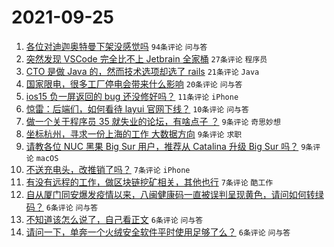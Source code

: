 # 2021-09-25

1. [各位对迪迦奥特曼下架没感觉吗](https://www.v2ex.com/t/804074) `94条评论` `问与答`
1. [突然发现 VSCode 完全比不上 Jetbrain 全家桶](https://www.v2ex.com/t/804121) `27条评论` `程序员`
1. [CTO 是做 Java 的，然而技术选项却选了 rails](https://www.v2ex.com/t/804097) `21条评论` `Java`
1. [国家限电，很多工厂停电会带来什么影响](https://www.v2ex.com/t/804073) `20条评论` `问与答`
1. [ios15 负一屏返回的 bug 还没修好吗？](https://www.v2ex.com/t/804092) `11条评论` `iPhone`
1. [惊雷：后端们，如何看待 layui 官网下线？](https://www.v2ex.com/t/804075) `10条评论` `问与答`
1. [做一个关于程序员 35 就失业的论坛，有啥点子 ？](https://www.v2ex.com/t/804116) `9条评论` `奇思妙想`
1. [坐标杭州，寻求一份上海的工作 大数据方向](https://www.v2ex.com/t/804084) `9条评论` `求职`
1. [请教各位 NUC 黑果 Big Sur 用户，推荐从 Catalina 升级 Big Sur 吗？](https://www.v2ex.com/t/804083) `9条评论` `macOS`
1. [不送充电头，改推销了吗？](https://www.v2ex.com/t/804095) `7条评论` `iPhone`
1. [有没有远程的工作，做区块链挖矿相关，其他也行](https://www.v2ex.com/t/804090) `7条评论` `酷工作`
1. [自从厦门同安爆发疫情以来，八闽健康码一直被误判呈现黄色，请问如何转绿码？](https://www.v2ex.com/t/804126) `6条评论` `问与答`
1. [不知道该怎么说了，自己看正文](https://www.v2ex.com/t/804122) `6条评论` `问与答`
1. [请问一下，单奔一个火绒安全软件平时使用足够了么？](https://www.v2ex.com/t/804088) `6条评论` `问与答`
